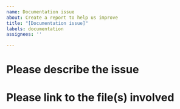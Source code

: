 ```yaml
---
name: Documentation issue
about: Create a report to help us improve
title: "[Documentation issue]"
labels: documentation
assignees: ''

---
```


# Please describe the issue

# Please link to the file(s) involved
